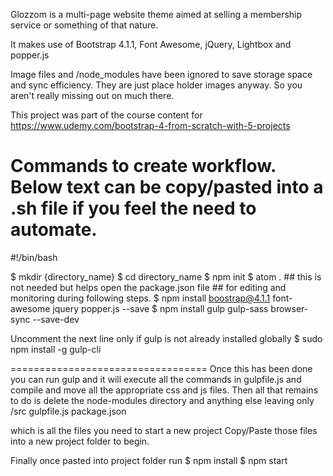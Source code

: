 Glozzom is a multi-page website theme aimed at selling a membership
service or something of that nature.

It makes use of Bootstrap 4.1.1, Font Awesome, jQuery, Lightbox and popper.js

Image files  and /node_modules have been ignored to save storage space and
sync efficiency. They are just place holder images anyway. So you aren't really
missing out on much there.

This project was part of the course content for
https://www.udemy.com/bootstrap-4-from-scratch-with-5-projects


Commands to create workflow. Below text can be copy/pasted into a .sh file
if you feel the need to automate.
============================

#!/bin/bash

$ mkdir {directory_name}
$ cd directory_name
$ npm init
$ atom .      ## this is not needed but helps open the package.json file
              ## for editing and monitoring during following steps.
$ npm install boostrap@4.1.1 font-awesome jquery popper.js --save
$ npm install gulp gulp-sass browser-sync --save-dev

Uncomment the next line only if gulp is not already installed globally
$ sudo npm install -g gulp-cli



==================================
Once this has been done you can run gulp and it will
execute all the commands in gulpfile.js and compile and
move all the appropriate css and js files.
Then all that remains to do is delete the node-modules directory
and anything else leaving only
/src
gulpfile.js
package.json

which is all the files you need to start a new project
Copy/Paste those files into a new project folder to begin.

Finally once pasted into project folder run
$ npm install
$ npm start
